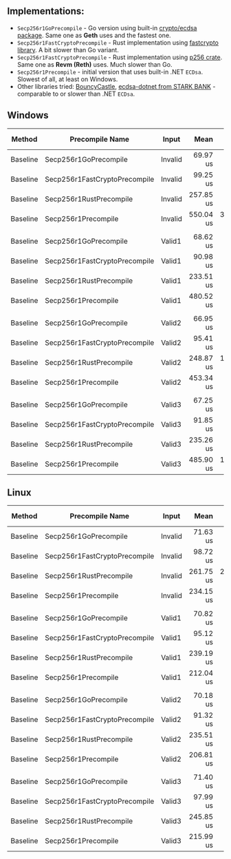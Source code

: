 ## Implementations:
- `Secp256r1GoPrecompile` - Go version using built-in [crypto/ecdsa package](https://pkg.go.dev/crypto/ecdsa). Same one as **Geth** uses and the fastest one.
- `Secp256r1FastCryptoPrecompile` - Rust implementation using [fastcrypto library](https://github.com/MystenLabs/fastcrypto/). A bit slower than Go variant.
- `Secp256r1FastCryptoPrecompile` - Rust implementation using [p256 crate](https://docs.rs/p256/latest/p256/). Same one as **Revm (Reth)** uses. Much slower than Go.
- `Secp256r1Precompile` - initial version that uses built-in .NET `ECDsa`. Slowest of all, at least on Windows.
- Other libraries tried: [BouncyCastle](https://github.com/bcgit/bc-csharp), [ecdsa-dotnet from STARK BANK](https://github.com/starkbank/ecdsa-dotnet) - comparable to or slower than .NET `ECDsa`.

## Windows

| Method   | Precompile Name               | Input   | Mean      | Error     | StdDev    | Ratio | RatioSD | Gas  | Throughput   | Throughput CI-Lower | Throughput CI-Upper | Allocated | Alloc Ratio |
|--------- |------------------------------ |-------- |----------:|----------:|----------:|------:|--------:|-----:|-------------:|--------------------:|--------------------:|----------:|------------:|
| Baseline | Secp256r1GoPrecompile         | Invalid |  69.97 us |  1.495 us |  2.096 us |  0.13 |    0.01 | 3450 | 49.31 MGas/s |        50.11 MGas/s |        48.53 MGas/s |       1 B |        0.00 |
| Baseline | Secp256r1FastCryptoPrecompile | Invalid |  99.25 us |  2.735 us |  4.008 us |  0.18 |    0.02 | 3450 | 34.76 MGas/s |        35.50 MGas/s |        34.06 MGas/s |       1 B |        0.00 |
| Baseline | Secp256r1RustPrecompile       | Invalid | 257.85 us |  8.676 us | 12.986 us |  0.47 |    0.05 | 3450 | 13.38 MGas/s |        13.73 MGas/s |        13.05 MGas/s |       3 B |        0.00 |
| Baseline | Secp256r1Precompile           | Invalid | 550.04 us | 37.911 us | 55.569 us |  1.01 |    0.14 | 3450 |  6.27 MGas/s |         6.62 MGas/s |         5.96 MGas/s |    1007 B |        1.00 |
|          |                               |         |           |           |           |       |         |      |              |                     |                     |           |             |
| Baseline | Secp256r1GoPrecompile         | Valid1  |  68.62 us |  1.112 us |  1.629 us |  0.14 |    0.00 | 3450 | 50.28 MGas/s |        50.90 MGas/s |        49.67 MGas/s |       1 B |        0.00 |
| Baseline | Secp256r1FastCryptoPrecompile | Valid1  |  90.98 us |  0.269 us |  0.395 us |  0.19 |    0.00 | 3450 | 37.92 MGas/s |        38.00 MGas/s |        37.83 MGas/s |       1 B |        0.00 |
| Baseline | Secp256r1RustPrecompile       | Valid1  | 233.51 us |  0.413 us |  0.606 us |  0.49 |    0.00 | 3450 | 14.77 MGas/s |        14.79 MGas/s |        14.76 MGas/s |       2 B |        0.00 |
| Baseline | Secp256r1Precompile           | Valid1  | 480.52 us |  2.754 us |  4.122 us |  1.00 |    0.01 | 3450 |  7.18 MGas/s |         7.21 MGas/s |         7.15 MGas/s |    1007 B |        1.00 |
|          |                               |         |           |           |           |       |         |      |              |                     |                     |           |             |
| Baseline | Secp256r1GoPrecompile         | Valid2  |  66.95 us |  0.130 us |  0.190 us |  0.15 |    0.00 | 3450 | 51.53 MGas/s |        51.60 MGas/s |        51.45 MGas/s |       1 B |        0.00 |
| Baseline | Secp256r1FastCryptoPrecompile | Valid2  |  95.41 us |  5.518 us |  7.735 us |  0.21 |    0.02 | 3450 | 36.16 MGas/s |        37.80 MGas/s |        34.66 MGas/s |       1 B |        0.00 |
| Baseline | Secp256r1RustPrecompile       | Valid2  | 248.87 us | 12.026 us | 17.248 us |  0.55 |    0.04 | 3450 | 13.86 MGas/s |        14.38 MGas/s |        13.38 MGas/s |       2 B |        0.00 |
| Baseline | Secp256r1Precompile           | Valid2  | 453.34 us |  1.738 us |  2.601 us |  1.00 |    0.01 | 3450 |  7.61 MGas/s |         7.63 MGas/s |         7.59 MGas/s |    1004 B |        1.00 |
|          |                               |         |           |           |           |       |         |      |              |                     |                     |           |             |
| Baseline | Secp256r1GoPrecompile         | Valid3  |  67.25 us |  0.178 us |  0.262 us |  0.14 |    0.00 | 3450 | 51.30 MGas/s |        51.40 MGas/s |        51.20 MGas/s |       1 B |        0.00 |
| Baseline | Secp256r1FastCryptoPrecompile | Valid3  |  91.85 us |  1.959 us |  2.682 us |  0.19 |    0.01 | 3450 | 37.56 MGas/s |        38.17 MGas/s |        36.97 MGas/s |       1 B |        0.00 |
| Baseline | Secp256r1RustPrecompile       | Valid3  | 235.26 us |  1.101 us |  1.614 us |  0.48 |    0.02 | 3450 | 14.66 MGas/s |        14.72 MGas/s |        14.61 MGas/s |       2 B |        0.00 |
| Baseline | Secp256r1Precompile           | Valid3  | 485.90 us | 11.800 us | 17.296 us |  1.00 |    0.05 | 3450 |  7.10 MGas/s |         7.23 MGas/s |         6.97 MGas/s |    1004 B |        1.00 |

## Linux

| Method   | Precompile Name               | Input   | Mean      | Error     | StdDev    | Ratio | RatioSD | Gas  | Throughput   | Throughput CI-Lower | Throughput CI-Upper | Allocated | Alloc Ratio |
|--------- |------------------------------ |-------- |----------:|----------:|----------:|------:|--------:|-----:|-------------:|--------------------:|--------------------:|----------:|------------:|
| Baseline | Secp256r1GoPrecompile         | Invalid |  71.63 us |  1.723 us |  2.471 us |  1.00 |    0.05 | 3450 | 48.16 MGas/s |        49.05 MGas/s |        47.31 MGas/s |       1 B |        1.00 |
| Baseline | Secp256r1FastCryptoPrecompile | Invalid |  98.72 us |  2.653 us |  3.889 us |  1.38 |    0.07 | 3450 | 34.95 MGas/s |        35.67 MGas/s |        34.26 MGas/s |       1 B |        1.00 |
| Baseline | Secp256r1RustPrecompile       | Invalid | 261.75 us | 24.672 us | 35.384 us |  3.66 |    0.50 | 3450 | 13.18 MGas/s |        14.18 MGas/s |        12.31 MGas/s |       3 B |        3.00 |
| Baseline | Secp256r1Precompile           | Invalid | 234.15 us |  9.142 us | 13.400 us |  3.27 |    0.21 | 3450 | 14.73 MGas/s |        15.18 MGas/s |        14.31 MGas/s |    1794 B |    1,794.00 |
|          |                               |         |           |           |           |       |         |      |              |                     |                     |           |             |
| Baseline | Secp256r1GoPrecompile         | Valid1  |  70.82 us |  1.434 us |  2.056 us |  1.00 |    0.04 | 3450 | 48.72 MGas/s |        49.47 MGas/s |        47.99 MGas/s |       1 B |        1.00 |
| Baseline | Secp256r1FastCryptoPrecompile | Valid1  |  95.12 us |  2.092 us |  3.066 us |  1.34 |    0.06 | 3450 | 36.27 MGas/s |        36.88 MGas/s |        35.68 MGas/s |       1 B |        1.00 |
| Baseline | Secp256r1RustPrecompile       | Valid1  | 239.19 us |  4.953 us |  7.260 us |  3.38 |    0.14 | 3450 | 14.42 MGas/s |        14.65 MGas/s |        14.20 MGas/s |       2 B |        2.00 |
| Baseline | Secp256r1Precompile           | Valid1  | 212.04 us |  6.818 us | 10.205 us |  3.00 |    0.17 | 3450 | 16.27 MGas/s |        16.67 MGas/s |        15.89 MGas/s |    1794 B |    1,794.00 |
|          |                               |         |           |           |           |       |         |      |              |                     |                     |           |             |
| Baseline | Secp256r1GoPrecompile         | Valid2  |  70.18 us |  1.101 us |  1.580 us |  1.00 |    0.03 | 3450 | 49.16 MGas/s |        49.75 MGas/s |        48.59 MGas/s |       1 B |        1.00 |
| Baseline | Secp256r1FastCryptoPrecompile | Valid2  |  91.32 us |  1.746 us |  2.559 us |  1.30 |    0.05 | 3450 | 37.78 MGas/s |        38.33 MGas/s |        37.25 MGas/s |       1 B |        1.00 |
| Baseline | Secp256r1RustPrecompile       | Valid2  | 235.51 us |  3.956 us |  5.922 us |  3.36 |    0.11 | 3450 | 14.65 MGas/s |        14.84 MGas/s |        14.47 MGas/s |       2 B |        2.00 |
| Baseline | Secp256r1Precompile           | Valid2  | 206.81 us |  3.474 us |  4.982 us |  2.95 |    0.10 | 3450 | 16.68 MGas/s |        16.90 MGas/s |        16.47 MGas/s |    1794 B |    1,794.00 |
|          |                               |         |           |           |           |       |         |      |              |                     |                     |           |             |
| Baseline | Secp256r1GoPrecompile         | Valid3  |  71.40 us |  1.943 us |  2.787 us |  1.00 |    0.05 | 3450 | 48.32 MGas/s |        49.32 MGas/s |        47.35 MGas/s |       1 B |        1.00 |
| Baseline | Secp256r1FastCryptoPrecompile | Valid3  |  97.99 us |  3.384 us |  5.064 us |  1.37 |    0.09 | 3450 | 35.21 MGas/s |        36.15 MGas/s |        34.32 MGas/s |       1 B |        1.00 |
| Baseline | Secp256r1RustPrecompile       | Valid3  | 245.85 us |  2.765 us |  4.053 us |  3.45 |    0.14 | 3450 | 14.03 MGas/s |        14.15 MGas/s |        13.92 MGas/s |       2 B |        2.00 |
| Baseline | Secp256r1Precompile           | Valid3  | 215.99 us |  4.179 us |  6.254 us |  3.03 |    0.14 | 3450 | 15.97 MGas/s |        16.21 MGas/s |        15.74 MGas/s |    1794 B |    1,794.00 |
